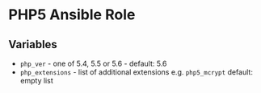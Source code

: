 # PHP5 Ansible Role

## Variables
- `php_ver` - one of 5.4, 5.5 or 5.6 - default: 5.6
- `php_extensions` - list of additional extensions e.g. `php5_mcrypt` default: empty list
